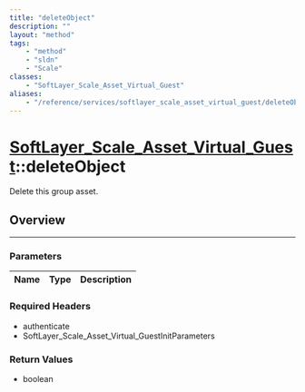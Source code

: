 ```yaml
---
title: "deleteObject"
description: ""
layout: "method"
tags:
    - "method"
    - "sldn"
    - "Scale"
classes:
    - "SoftLayer_Scale_Asset_Virtual_Guest"
aliases:
    - "/reference/services/softlayer_scale_asset_virtual_guest/deleteObject"
---
```

# [SoftLayer_Scale_Asset_Virtual_Guest](/reference/services/SoftLayer_Scale_Asset_Virtual_Guest)::deleteObject


Delete this group asset.


## Overview 


-----

### Parameters 
|Name | Type | Description |
| --- | --- | --- |


### Required Headers
* authenticate
* SoftLayer_Scale_Asset_Virtual_GuestInitParameters


### Return Values
* boolean




